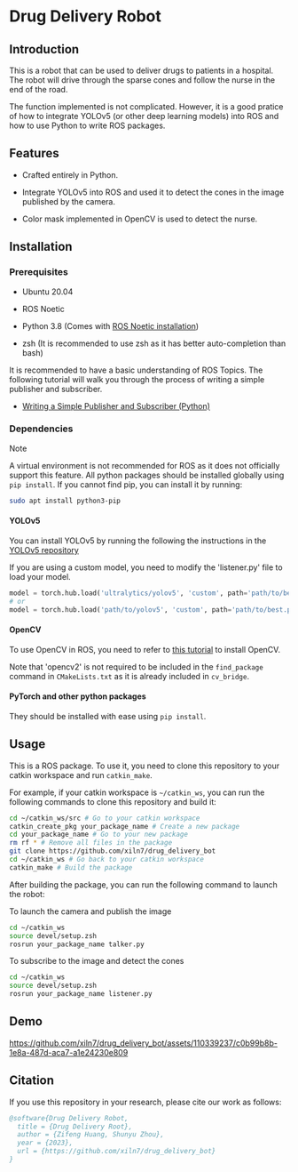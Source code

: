 # Drug Delivery Robot

## Introduction

This is a robot that can be used to deliver drugs to patients in a hospital. The robot will drive through the sparse cones and follow the nurse in the end of the road.

The function implemented is not complicated. However, it is a good pratice of how to integrate YOLOv5 (or other deep learning models) into ROS and how to use Python to write ROS packages.

## Features
- Crafted entirely in Python.

- Integrate YOLOv5 into ROS and used it to detect the cones in the image published by the camera.

- Color mask implemented in OpenCV is used to detect the nurse.

## Installation

### Prerequisites

- Ubuntu 20.04

- ROS Noetic

- Python 3.8 (Comes with [ROS Noetic installation](http://wiki.ros.org/noetic/Installation/Ubuntu))

- zsh (It is recommended to use zsh as it has better auto-completion than bash)

It is recommended to have a basic understanding of ROS Topics. The following tutorial will walk you through the process of writing a simple publisher and subscriber.

- [Writing a Simple Publisher and Subscriber (Python)](http://wiki.ros.org/ROS/Tutorials/WritingPublisherSubscriber%28python%29)

### Dependencies

> [!NOTE]  
> A virtual environment is not recommended for ROS as it does not officially support this feature. All python packages should be installed globally using `pip install`. If you cannot find pip, you can install it by running:
> ```zsh
> sudo apt install python3-pip
> ```

#### YOLOv5

You can install YOLOv5 by running the following the instructions in the [YOLOv5 repository](https://github.com/ultralytics/yolov5)

If you are using a custom model, you need to modify the 'listener.py' file to load your model.

```python
model = torch.hub.load('ultralytics/yolov5', 'custom', path='path/to/best.pt') # local model
# or
model = torch.hub.load('path/to/yolov5', 'custom', path='path/to/best.pt', source='local')  # local repo
```

#### OpenCV

To use OpenCV in ROS, you need to refer to [this tutorial](https://index.ros.org/p/cv_bridge/) to install OpenCV.

Note that 'opencv2' is not required to be included in the `find_package` command in `CMakeLists.txt` as it is already included in `cv_bridge`.

#### PyTorch and other python packages

They should be installed with ease using `pip install`.

## Usage

This is a ROS package. To use it, you need to clone this repository to your catkin workspace and run `catkin_make`.

For example, if your catkin workspace is `~/catkin_ws`, you can run the following commands to clone this repository and build it:

```zsh
cd ~/catkin_ws/src # Go to your catkin workspace
catkin_create_pkg your_package_name # Create a new package
cd your_package_name # Go to your new package
rm rf * # Remove all files in the package
git clone https://github.com/xiln7/drug_delivery_bot
cd ~/catkin_ws # Go back to your catkin workspace
catkin_make # Build the package
```

After building the package, you can run the following command to launch the robot:

To launch the camera and publish the image

```zsh
cd ~/catkin_ws
source devel/setup.zsh
rosrun your_package_name talker.py
```

To subscribe to the image and detect the cones

```zsh
cd ~/catkin_ws
source devel/setup.zsh
rosrun your_package_name listener.py
```

## Demo

https://github.com/xiln7/drug_delivery_bot/assets/110339237/c0b99b8b-1e8a-487d-aca7-a1e24230e809

## Citation

If you use this repository in your research, please cite our work as follows:

```bibtex
@software{Drug Delivery Robot,
  title = {Drug Delivery Root},
  author = {Zifeng Huang, Shunyu Zhou},
  year = {2023},
  url = {https://github.com/xiln7/drug_delivery_bot}
}
```


